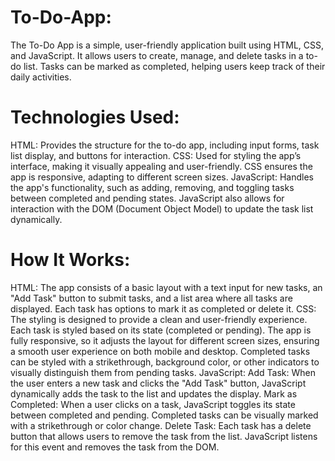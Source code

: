 # To-Do-App:

The To-Do App is a simple, user-friendly application built using HTML, CSS, and JavaScript. It allows users to create, manage, and delete tasks in a to-do list. Tasks can be marked as completed, helping users keep track of their daily activities. 

# Technologies Used:

HTML: Provides the structure for the to-do app, including input forms, task list display, and buttons for interaction.
CSS: Used for styling the app’s interface, making it visually appealing and user-friendly. CSS ensures the app is responsive, adapting to different screen sizes.
JavaScript: Handles the app's functionality, such as adding, removing, and toggling tasks between completed and pending states. JavaScript also allows for interaction with the DOM (Document Object Model) to update the task list dynamically.

# How It Works:

HTML: The app consists of a basic layout with a text input for new tasks, an "Add Task" button to submit tasks, and a list area where all tasks are displayed. Each task has options to mark it as completed or delete it.
CSS: The styling is designed to provide a clean and user-friendly experience. Each task is styled based on its state (completed or pending). The app is fully responsive, so it adjusts the layout for different screen sizes, ensuring a smooth user experience on both mobile and desktop.
Completed tasks can be styled with a strikethrough, background color, or other indicators to visually distinguish them from pending tasks.
JavaScript:
Add Task: When the user enters a new task and clicks the "Add Task" button, JavaScript dynamically adds the task to the list and updates the display.
Mark as Completed: When a user clicks on a task, JavaScript toggles its state between completed and pending. Completed tasks can be visually marked with a strikethrough or color change.
Delete Task: Each task has a delete button that allows users to remove the task from the list. JavaScript listens for this event and removes the task from the DOM.
